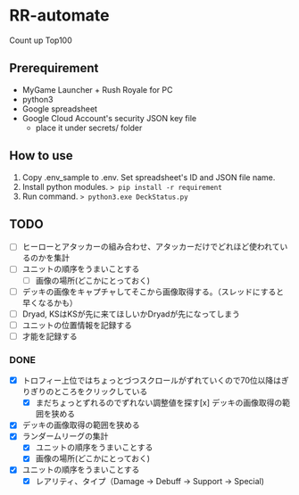 # RR-automate
Count up Top100

## Prerequirement
* MyGame Launcher + Rush Royale for PC
* python3
* Google spreadsheet
* Google Cloud Account's security JSON key file
  * place it under secrets/ folder

## How to use

1. Copy .env_sample to .env. Set spreadsheet's ID and JSON file name.
1. Install python modules. ``` > pip install -r requirement ```
1. Run command. ```> python3.exe DeckStatus.py```

## TODO

* [ ] ヒーローとアタッカーの組み合わせ、アタッカーだけでどれほど使われているのかを集計
* [ ] ユニットの順序をうまいことする
    * [ ] 画像の場所(どこかにとっておく)
* [ ] デッキの画像をキャプチャしてそこから画像取得する。（スレッドにすると早くなるかも）
* [ ] Dryad, KSはKSが先に来てほしいかDryadが先になってしまう
* [ ] ユニットの位置情報を記録する
* [ ] 才能を記録する

### DONE

* [x] トロフィー上位ではちょっとづつスクロールがずれていくので70位以降はぎりぎりのところをクリックしている
    * [x] まだちょっとずれるのでずれない調整値を探す[x] デッキの画像取得の範囲を狭める
* [x] デッキの画像取得の範囲を狭める
* [x] ランダームリーグの集計
    * [x] ユニットの順序をうまいことする
    * [x] 画像の場所(どこかにとっておく)
* [x] ユニットの順序をうまいことする
    * [x] レアリティ、タイプ（Damage -> Debuff -> Support -> Special)
